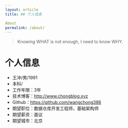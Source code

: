 ```yaml
---
layout: article
title: ## 个人信息

About
permalink: /about/
---
```


> Knowing WHAT is not enough, I need to know WHY.




# 个人信息

 - 王冲/男/1991 
 - 本科/
 - 工作年限：3年
 - 技术博客：http://www.chongblog.xyz
 - Github：https://github.com/wangchong386
 - 期望职位：数据仓库开发工程师，基础架构师
 - 期望薪资：面议
 - 期望城市：北京
